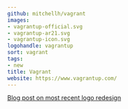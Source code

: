 ```yaml
---
github: mitchellh/vagrant
images:
- vagrantup-official.svg
- vagrantup-ar21.svg
- vagrantup-icon.svg
logohandle: vagrantup
sort: vagrant
tags:
- new
title: Vagrant
website: https://www.vagrantup.com/
---
```


[Blog post on most recent logo redesign](https://www.hashicorp.com/blog/a-new-look-for-vagrant/)
